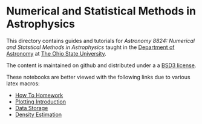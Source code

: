 # Numerical and Statistical Methods in Astrophysics

This directory contains guides and tutorials for _Astronomy 8824: Numerical and Statstical Methods in Astrophysics_ taught in the [Department of Astronomy](https://astronomy.osu.edu/) at [The Ohio State University](https:osu.edu).

The content is maintained on github and distributed under a a [BSD3 license](https://opensource.org/licenses/BSD-3-Clause). 

These notebooks are better viewed with the following links due to various latex macros: 

* [How To Homework](https://github.com/paulmartini/NSMA/blob/main/Documents/HowToHomework.ipynb) 
* [Plotting Introduction](https://github.com/paulmartini/NSMA/blob/main/Documents/PlottingIntroduction.ipynb)
* [Data Storage](https://github.com/paulmartini/NSMA/blob/main/Documents/DataStorage.ipynb)
* [Density Estimation](https://github.com/paulmartini/NSMA/blob/main/Documents/DensityEstimation.ipynb)
